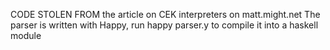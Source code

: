 CODE STOLEN FROM the article on CEK interpreters on matt.might.net
The parser is written with Happy, run happy parser.y to compile it into a haskell module
